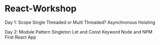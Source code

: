 # React-Workshop

Day 1:
Scope
Single Threaded or Multi Threaded?
Asynchronous
Hoisting

Day 2:
Module Pattern
Singleton
Let and Const Keyword
Node and NPM
First React App
